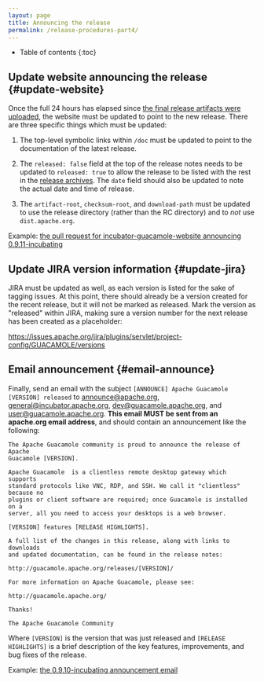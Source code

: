 ```yaml
---
layout: page 
title: Announcing the release
permalink: /release-procedures-part4/
---
```


* Table of contents
{:toc}

Update website announcing the release {#update-website}
-------------------------------------------------------

Once the full 24 hours has elapsed since [the final release artifacts were
uploaded](/release-procedures-part3/#final-upload), the website must be updated
to point to the new release. There are three specific things which must be
updated:

1. The top-level symbolic links within `/doc` must be updated to point to the
   documentation of the latest release.

2. The `released: false` field at the top of the release notes needs to be
   updated to `released: true` to allow the release to be listed with the rest
   in the [release archives](/releases/). The `date` field should also be
   updated to note the actual date and time of release.

3. The `artifact-root`, `checksum-root`, and `download-path` must be updated
   to use the release directory (rather than the RC directory) and to *not*
   use `dist.apache.org`.

Example: [the pull request for incubator-guacamole-website announcing 0.9.11-incubating](https://github.com/apache/incubator-guacamole-website/pull/31)

Update JIRA version information {#update-jira}
----------------------------------------------

JIRA must be updated as well, as each version is listed for the sake of tagging
issues. At this point, there should already be a version created for the recent
release, but it will not be marked as released. Mark the version as "released"
within JIRA, making sure a version number for the next release has been created
as a placeholder:

<https://issues.apache.org/jira/plugins/servlet/project-config/GUACAMOLE/versions>

Email announcement {#email-announce}
------------------------------------

Finally, send an email with the subject `[ANNOUNCE] Apache Guacamole [VERSION]
released` to <announce@apache.org>, <general@incubator.apache.org>,
<dev@guacamole.apache.org>, and <user@guacamole.apache.org>.  **This email MUST
be sent from an apache.org email address**, and should contain an announcement
like the following:

```
The Apache Guacamole community is proud to announce the release of Apache
Guacamole [VERSION].

Apache Guacamole  is a clientless remote desktop gateway which supports
standard protocols like VNC, RDP, and SSH. We call it "clientless" because no
plugins or client software are required; once Guacamole is installed on a
server, all you need to access your desktops is a web browser.

[VERSION] features [RELEASE HIGHLIGHTS].

A full list of the changes in this release, along with links to downloads
and updated documentation, can be found in the release notes:

http://guacamole.apache.org/releases/[VERSION]/

For more information on Apache Guacamole, please see:

http://guacamole.apache.org/

Thanks!

The Apache Guacamole Community
```

Where `[VERSION]` is the version that was just released and `[RELEASE
HIGHLIGHTS]` is a brief description of the key features, improvements, and bug
fixes of the release.

Example: [the 0.9.10-incubating announcement email](http://mail-archives.apache.org/mod_mbox/www-announce/201612.mbox/%3CCALKeL-PxDiixdCkpLcVE9XN07aRUVx1aPR%3D5ysaAJjKdU1ZnNg%40mail.gmail.com%3E)

